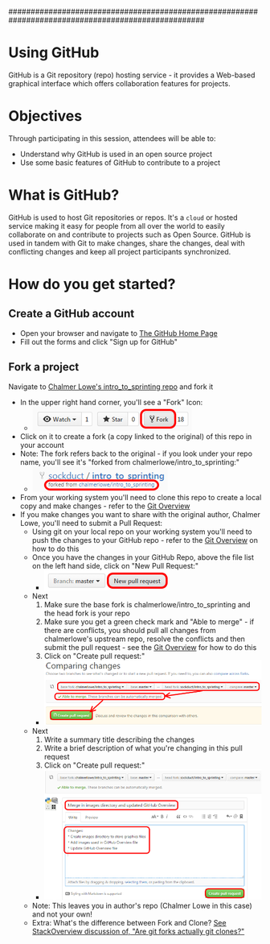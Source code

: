 ####################################################################################################
# Using GitHub
GitHub is a Git repository (repo) hosting service - it provides a Web-based graphical interface
which offers collaboration features for projects.

# Objectives
Through participating in this session, attendees will be able to:
* Understand why GitHub is used in an open source project
* Use some basic features of GitHub to contribute to a project

# What is GitHub?
GitHub is used to host Git repositories or repos.  It's a `cloud` or hosted service making it
easy for people from all over the world to easily collaborate on and contribute to projects
such as Open Source.  GitHub is used in tandem with Git to make changes, share the changes,
deal with conflicting changes and keep all project participants synchronized.

# How do you get started?
## Create a GitHub account
* Open your browser and navigate to [The GitHub Home Page](https://github.com/)
* Fill out the forms and click "Sign up for GitHub"

## Fork a project
Navigate to [Chalmer Lowe's intro_to_sprinting repo](https://github.com/chalmerlowe/intro_to_sprinting/) and fork it
* In the upper right hand corner, you'll see a "Fork" Icon:
  * ![Fork a Repo Button](images/fork-repo-icon.png)
* Click on it to create a fork (a copy linked to the original) of this repo in your account
* Note:  The fork refers back to the original - if you look under your repo name, you'll see it's "forked from chalmerlowe/intro_to_sprinting:"
  * ![Fork link to original repo](images/fork-repo-link.png)
* From your working system you'll need to clone this repo to create a local copy and make changes - refer to the [Git Overview](git_overview.md)
* If you make changes you want to share with the original author, Chalmer Lowe, you'll need to submit a Pull Request:
  * Using git on your local repo on your working system you'll need to push the changes to your GitHub repo - refer to the [Git Overview](git_overview.md) on how to do this
  * Once you have the changes in your GitHub Repo, above the file list on the left hand side, click on "New Pull Request:"
    * ![New Pull Request Button](images/new-pull-request-icon.png)
  * Next
    1. Make sure the base fork is chalmerlowe/intro_to_sprinting and the head fork is your repo
    2. Make sure you get a green check mark and "Able to merge" - if there are conflicts, you should pull all changes from chalmerlowe's upstream repo, resolve the conflicts and then submit the pull request - see the [Git Overview](git_overview.md) for how to do this
    3. Click on "Create pull request:"
      * ![Create Pull Request One](images/create-pull-request-one.png)
  * Next
    1. Write a summary title describing the changes
    2. Write a brief description of what you're changing in this pull request
    3. Click on "Create pull request:"
      * ![Create Pull Request Two](images/create-pull-request-two.png)
  * Note:  This leaves you in author's repo (Chalmer Lowe in this case) and not your own!
  * Extra:  What's the difference between Fork and Clone?  [See StackOverview discussion of, "Are git forks actually git clones?"](http://stackoverflow.com/questions/6286571/are-git-forks-actually-git-clones)

